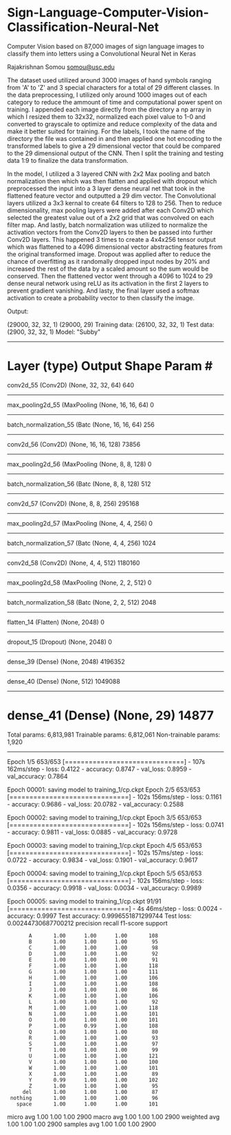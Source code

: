 # Sign-Language-Computer-Vision-Classification-Neural-Net
Computer Vision based on 87,000 images of sign language images to classify them into letters using a Convolutional Neural Net in Keras

Rajakrishnan Somou somou@usc.edu

The dataset used utilized around 3000 images of hand symbols ranging from 'A' to 'Z' and 3 special characters for a total of 29 different classes. In the data preprocessing, I utilized only around 1000 images out of each category to reduce the ammount of time and computational power spent on training. I appended each image directly from the directory a np array in which I resized them to 32x32, normalized each pixel value to 1-0 and converted to grayscale to optimize and reduce complexity of the data and make it better suited for training. For the labels, I took the name of the directory the file was contained in and then applied one hot encoding to the transformed labels to give a 29 dimensional vector that could be compared to the 29 dimensional output of the CNN. Then I split the training and testing data 1:9 to finalize the data transformation.

In the model, I utilized a 3 layered CNN with 2x2 Max pooling and batch normalization then which was then flatten and applied with dropout which preprocessed the input into a 3 layer dense neural net that took in the flattened feature vector and outputted a 29 dim vector. The Convolutional layers utilized a 3x3 kernal to create 64 filters to 128 to 256. Then to reduce dimensionality, max pooling layers were added after each Conv2D which selected the greatest value out of a 2x2 grid that was convolved on each filter map. And lastly, batch normalization was utilized to normalize the activation vectors from the Conv2D layers to then be passed into further Conv2D layers. This happened 3 times to create a 4x4x256 tensor output which was flattened to a 4096 dimensional vector abstracting features from the original transformed image. Dropout was applied after to reduce the chance of overfitting as it randomally dropped input nodes by 20% and increased the rest of the data by a scaled amount so the sum would be conserved. Then the flattened vector went through a 4096 to 1024 to 29 dense neural network using reLU as its activation in the first 2 layers to prevent gradient vanishing. And lasty, the final layer used a softmax activation to create a probability vector to then classify the image.

Output:

(29000, 32, 32, 1)
(29000, 29)
Training data: (26100, 32, 32, 1)
Test data: (2900, 32, 32, 1)
Model: "Subby"
_________________________________________________________________
Layer (type)                 Output Shape              Param #   
=================================================================
conv2d_55 (Conv2D)           (None, 32, 32, 64)        640       
_________________________________________________________________
max_pooling2d_55 (MaxPooling (None, 16, 16, 64)        0         
_________________________________________________________________
batch_normalization_55 (Batc (None, 16, 16, 64)        256       
_________________________________________________________________
conv2d_56 (Conv2D)           (None, 16, 16, 128)       73856     
_________________________________________________________________
max_pooling2d_56 (MaxPooling (None, 8, 8, 128)         0         
_________________________________________________________________
batch_normalization_56 (Batc (None, 8, 8, 128)         512       
_________________________________________________________________
conv2d_57 (Conv2D)           (None, 8, 8, 256)         295168    
_________________________________________________________________
max_pooling2d_57 (MaxPooling (None, 4, 4, 256)         0         
_________________________________________________________________
batch_normalization_57 (Batc (None, 4, 4, 256)         1024      
_________________________________________________________________
conv2d_58 (Conv2D)           (None, 4, 4, 512)         1180160   
_________________________________________________________________
max_pooling2d_58 (MaxPooling (None, 2, 2, 512)         0         
_________________________________________________________________
batch_normalization_58 (Batc (None, 2, 2, 512)         2048      
_________________________________________________________________
flatten_14 (Flatten)         (None, 2048)              0         
_________________________________________________________________
dropout_15 (Dropout)         (None, 2048)              0         
_________________________________________________________________
dense_39 (Dense)             (None, 2048)              4196352   
_________________________________________________________________
dense_40 (Dense)             (None, 512)               1049088   
_________________________________________________________________
dense_41 (Dense)             (None, 29)                14877     
=================================================================
Total params: 6,813,981
Trainable params: 6,812,061
Non-trainable params: 1,920
_________________________________________________________________
Epoch 1/5
653/653 [==============================] - 107s 162ms/step - loss: 0.4122 - accuracy: 0.8747 - val_loss: 0.8959 - val_accuracy: 0.7864

Epoch 00001: saving model to training_1/cp.ckpt
Epoch 2/5
653/653 [==============================] - 102s 156ms/step - loss: 0.1161 - accuracy: 0.9686 - val_loss: 20.0782 - val_accuracy: 0.2588

Epoch 00002: saving model to training_1/cp.ckpt
Epoch 3/5
653/653 [==============================] - 102s 156ms/step - loss: 0.0741 - accuracy: 0.9811 - val_loss: 0.0885 - val_accuracy: 0.9728

Epoch 00003: saving model to training_1/cp.ckpt
Epoch 4/5
653/653 [==============================] - 102s 157ms/step - loss: 0.0722 - accuracy: 0.9834 - val_loss: 0.1901 - val_accuracy: 0.9617

Epoch 00004: saving model to training_1/cp.ckpt
Epoch 5/5
653/653 [==============================] - 102s 156ms/step - loss: 0.0356 - accuracy: 0.9918 - val_loss: 0.0034 - val_accuracy: 0.9989

Epoch 00005: saving model to training_1/cp.ckpt
91/91 [==============================] - 4s 46ms/step - loss: 0.0024 - accuracy: 0.9997
Test accuracy: 0.9996551871299744
Test loss: 0.00244730687700212
              precision    recall  f1-score   support

           A       1.00      1.00      1.00       108
           B       1.00      1.00      1.00        95
           C       1.00      1.00      1.00        98
           D       1.00      1.00      1.00        92
           E       1.00      1.00      1.00        91
           F       1.00      1.00      1.00       118
           G       1.00      1.00      1.00       111
           H       1.00      1.00      1.00       106
           I       1.00      1.00      1.00       108
           J       1.00      1.00      1.00        86
           K       1.00      1.00      1.00       106
           L       1.00      1.00      1.00        92
           M       1.00      1.00      1.00       118
           N       1.00      1.00      1.00       101
           O       1.00      1.00      1.00       101
           P       1.00      0.99      1.00       108
           Q       1.00      1.00      1.00        80
           R       1.00      1.00      1.00        93
           S       1.00      1.00      1.00        97
           T       1.00      1.00      1.00        99
           U       1.00      1.00      1.00       121
           V       1.00      1.00      1.00       100
           W       1.00      1.00      1.00       101
           X       1.00      1.00      1.00        89
           Y       0.99      1.00      1.00       102
           Z       1.00      1.00      1.00        95
         del       1.00      1.00      1.00        87
     nothing       1.00      1.00      1.00        96
       space       1.00      1.00      1.00       101

   micro avg       1.00      1.00      1.00      2900
   macro avg       1.00      1.00      1.00      2900
weighted avg       1.00      1.00      1.00      2900
 samples avg       1.00      1.00      1.00      2900
